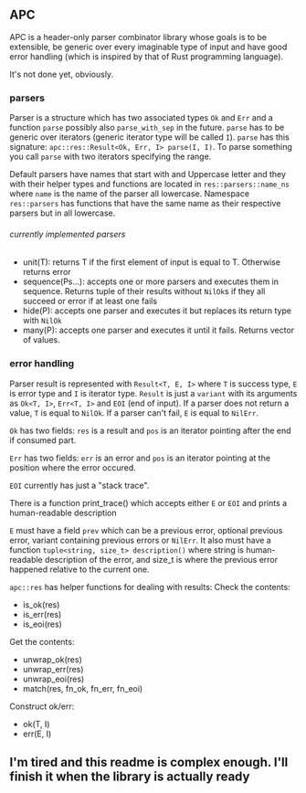## APC

APC is a header-only parser combinator library whose goals is to be extensible, be generic over every imaginable type of input and have good error handling (which is inspired by that of Rust programming language).

It's not done yet, obviously.

### parsers

Parser is a structure which has two associated types `Ok` and `Err` and a function `parse` possibly also `parse_with_sep` in the future. `parse` has to be generic over iterators (generic iterator type will be called `I`). `parse` has this signature: `apc::res::Result<Ok, Err, I> parse(I, I)`. To parse something you call `parse` with two iterators specifying the range.

Default parsers have names that start with and Uppercase letter and they with their helper types and functions are located in `res::parsers::name_ns` where `name` is the name of the parser all lowercase. Namespace `res::parsers` has functions that have the same name as their respective parsers but in all lowercase.

###### currently implemented parsers

* unit(T): returns T if the first element of input is equal to T. Otherwise returns error
* sequence(Ps...): accepts one or more parsers and executes them in sequence. Returns tuple of their results without `NilOk`s if they all succeed or error if at least one fails
* hide(P): accepts one parser and executes it but replaces its return type with `NilOk`
* many(P): accepts one parser and executes it until it fails. Returns vector of values.

### error handling

Parser result is represented with `Result<T, E, I>` where `T` is success type, `E` is error type and `I` is iterator type. `Result` is just a `variant` with its arguments as `Ok<T, I>`, `Err<T, I>` and `EOI` (end of input). If a parser does not return a value, `T` is equal to `NilOk`. If a parser can't fail, `E` is equal to `NilErr`.

`Ok` has two fields: `res` is a result and `pos` is an iterator pointing after the end if consumed part.

`Err` has two fields: `err` is an error and `pos` is an iterator pointing at the position where the error occured.

`EOI` currently has just a "stack trace".

There is a function print_trace() which accepts either `E` or `EOI` and prints a human-readable description

 `E` must have a field `prev` which can be a previous error, optional previous error, variant containing previous errors or `NilErr`. It also must have a function `tuple<string, size_t> description()` where string is human-readable description of the error, and size\_t is where the previous error happened relative to the current one.

`apc::res` has helper functions for dealing with results:
Check the contents:
* is_ok(res)
* is_err(res)
* is_eoi(res)

Get the contents:
* unwrap_ok(res)
* unwrap_err(res)
* unwrap_eoi(res)
* match(res, fn\_ok, fn\_err, fn\_eoi)

Construct ok/err:
* ok(T, I)
* err(E, I)

## I'm tired and this readme is complex enough. I'll finish it when the library is actually ready
